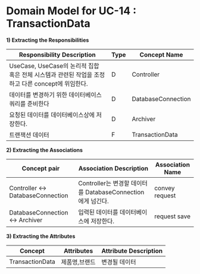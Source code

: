 # Domain Model for UC-14 : TransactionData 

**1) Extracting the Responsibilities**

| Responsibility Description                                   | Type | Concept Name |
| ------------------------------------------------------------ | ---- | ------------ |
| UseCase, UseCase의 논리적 집합 혹은 전체 시스템과 관련된 작업을 조정하고 다른 concept에 위임한다.  | D    | Controller   |
| 데이터를 변경하기 위한 데이터베이스 쿼리를 준비한다  | D    | DatabaseConnection   |
| 요청된 데이터를 데이터베이스상에 저장한다.| D   | Archiver   |
| 트랜잭션 데이터| F | TransactionData |


**2) Extracting the Associations**

| Concept pair | Association Description | Association Name |
| ------------------ | ----------------------- | ---------------- |
| Controller  <->  DatabaseConnection  | Controller는 변경할 데이터를 DatabaseConnection에게 넘긴다.   | convey request |
| DatabaseConnection  <->  Archiver  | 입력된 데이터를 데이터베이스에 저장한다.   | request save |


**3) Extracting the Attributes**

| Concept | Attributes | Attribute Description |
| ------- | ---------- | --------------------- |
| TransactionData | 제품명,브랜드| 변경될 데이터 |

